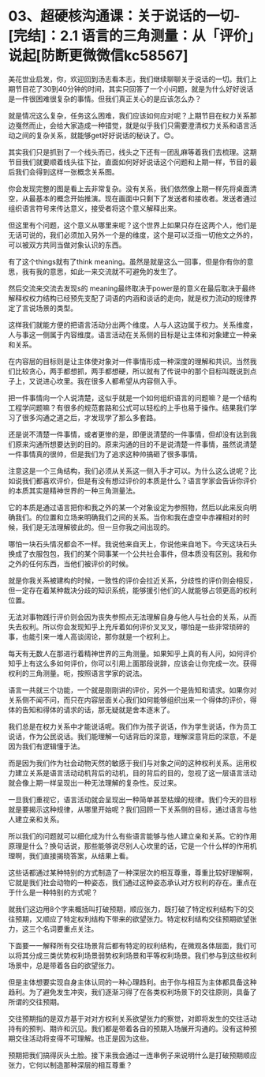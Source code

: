 # 03、超硬核沟通课：关于说话的一切-[完结]：2.1 语言的三角测量：从「评价」说起[防断更微微信kc58567]

美花世业启发，你，欢迎回到汤志看本志，我们继续聊聊关于说话的一切。我们上期节目花了30到40分钟的时间，其实只回答了一个小问题，就是为什么好好说话是一件很困难很复杂的事情。但我们真正关心的是应该怎么办？

就是情况这么复杂，任务这么困难，我们应该如何应对呢？上期节目在权力关系那边戛然而止，会给大家造成一种错觉，就是似乎我们只需要澄清权力关系和语言活动之间的复杂关系，就能够get好好说话的秘诀了。😊。

其实我们只是抓到了一个线头而已，线头之下还有一团乱麻等着我们去梳理。这期节目我们就要顺着线头往下扯，直面如何好好说话这个问题和上期一样，节目的最后我们会得到这样一张概念关系图。

你会发现完整的图是看上去非常复杂。没有关系，我们依然像上期一样先将桌面清空，从最基本的概念开始推演。现在画面中只剩下了发送者和接收者。发送者通过组织语言符号来传达意义，接受者将这个意义解释出来。

但这里有个问题，这个意义从哪里来呢？这个世界上如果只存在这两个人，他们是无话可说的，我们必须加入另外一个是的维度，这个是可以泛指一切他文之外的，可以被双方共同当做对象认识的东西。

有了这个things就有了think meaning。虽然是就是这么一回事，但是你有你的意思，我有我的意思，如此一来交流就不可避免的发生了。

然后交流来交流去发现s的 meaning最终取决于power是的意义在最后取决于最终解释权权力结构已经预先支配了词语的内涵和谈话的走向，就是权力流动的规律界定了言说场景的类型。

这样我们就能方便的把语言活动分出两个维度。人与人这边属于权力。关系维度，人与事这一侧属于内容维度。语言活动在关系侧的目标是让主体和对象建立一种亲和关系。

在内容层的目标则是让主体使对象对一件事情形成一种深度的理解和共识。当然我们比较贪心，两手都想抓，两手都想硬，所以就有了传说中的那个目标叫既说到点子上，又说进心坎里。我在很多人都希望从内容侧入手。

把一件事情向一个人说清楚，这似乎就是一个如何组织语言的问题嘛？是一个结构工程学问题嘛？有很多的规范套路和公式可以轻松的上手也易于操作。结果我们学习了很多沟通之道之后，才发现学了那么多套路。

还是说不清楚一件事情，或者更惨的是，即便说清楚的一件事情，但却没有达到我们原来沟通所想要达到的目的。原来沟通的目的不是说清楚一件事情，虽然说清楚一件事情真的很帅，但是我们为了追求这种帅搞砸了很多事情。

注意这是一个三角结构，我们必须从关系这一侧入手才可以。为什么这么说呢？比如说我们都喜欢评价，但是有没有想过评价的本质是什么？语言学家会告诉你评价的本质其实是精神世界的一种三角测量法。

它的本质是通过语言把你和我之外的某一个对象设定为参照物，然后以此来反向明确我们。的位置和立场来明确我们之间的关系。当你和我在虚空中赤裸相对的时候，我们是无法理解彼此的。但一旦你我之间出现的。

哪怕一块石头情况都会不一样。我说他来自天上，你说他来自地下。今天这块石头换成了衣服包包，我们的某个同事某一个公共社会事件，但本质没有区别。我和你之外的任何东西，当他们被评价的时候。

就是你我关系被建构的时候，一致性的评价会拉近关系，分歧性的评价则会相反，但一定存在着某种裁决分歧的知识系统，能够援引他们的人就能够占领更高的权利位置。

无法对事物践行评价则会因为丧失参照点无法理解自身与他人与社会的关系，从而失去权利。所以你会发现知乎上充斥着如何评价叉叉叉，哪怕是一些非常琐碎的事，也能引来一堆人高谈阔论，那你就是一个权利上。

每天有无数人在那进行着精神世界的三角测量。如果知乎上真的有人问，如何评价知乎上有这么多如何评价，你可以引用上面那段说辞，应该会让你完成一次。获得权利的三角测量。呃，按照语言学家的说法。

语言一共就三个功能，一个就是刚刚讲的评价，另外一个是告知和请求。如果你对关系侧不闻不问，而只在内容层面关心我们如何能够组织出来一个得体的评价，得体的告知和得体的请求的话，那无疑就是舍本逐末了。

我们总是在权力关系中才能说话呢。我们作为孩子说话，作为学生说话，作为员工说话，作为公民说话。我们能理解一句话背后的深意，理解深意背后的深意，不是因为我们有逻辑懂于法。

而是因为我们作为社会动物天然的敏感于我们与对象之间的这种权利关系。运用权力建立关系是语言活动动机背后的动机，目的背后的目的，忽视了这一层语言活动就会像上期一样呈现出一种无法理解的复杂性。反过来。

一旦我们重视它，语言活动就会呈现出一种简单甚至枯燥的规律。我们今天的目标就是要揭示这种规律，从哪里开始呢？我们回顾一下关系侧的目标，通过语言与他人建立亲和关系。

所以我们的问题就可以细化成为什么有些语言能够与他人建立亲和关系。它的作用原理是什么？换句话说，那些能够说尽别人心坎里的话，它是一个什么样的作用机理啊，我们直接揭晓答案，从结果上看。

这些话都通过某种特别的方式制造了一种深层次的相互尊重，尊重比较好理解啊，它就是我们社会动物的一种姿态，我们通过这种姿态承认对方权利的存在。重点在于什么是一种特别的方式呢？

就我们这边用8个字来概括叫打破预期，顺应张力，既打破了特定权利结构下的交往预期，又顺应了特定权利结构下带来的欲望张力。特定权利结构交往预期欲望张力，这三个名词要重点关注。

下面要一一解释所有交往场景背后都有特定的权利结构，在微观各体层面，我们可以将其分成三类优势权利场景弱势权利场景和平等权利场景。我们参与到这些权利场景中，总是带着各自的欲望张力。

但是主体想要实现自身主体认同的一种心理趋利。由于你与相互为主体都具备这种趋利。为了避免发生冲突，我们逐渐习得了在各类权利场景下的交往原则，具备了所谓的交往预期。

交往预期指的是双方基于对对方权利关系欲望张力的察觉，对即将发生的交往活动持有的预判、期许和沉见。我们都是带着各自的预期入场展开沟通的。没有这种预期交往活动将变得不可理解。也正是因为这些。

预期把我们搞得灰头土脸。接下来我会通过一连串例子来说明什么是打破预期顺应张力，它何以制造那种深层的相互尊重？


